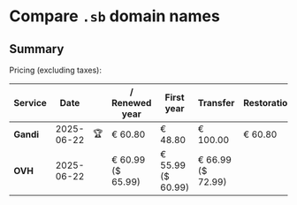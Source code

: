 # Compare `.sb` domain names

## Summary

Pricing (excluding taxes):

| Service | Date |  | / Renewed year | First year | Transfer | Restoration |
|--|--|--|--|--|--|--|
| **Gandi** | 2025-06-22 | 🏆 | € 60.80 | € 48.80 | € 100.00 | € 60.80 |
| **OVH** | 2025-06-22 |  | € 60.99<br>($ 65.99) | € 55.99<br>($ 60.99) | € 66.99<br>($ 72.99) |  |
